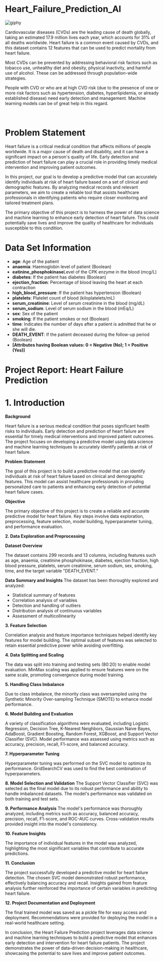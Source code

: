 # Heart_Failure_Prediction_AI
![giphy](https://github.com/Sameer-ansarii/Heart_Failure_Prediction_AI/assets/125865393/4eeadd93-e4c7-4ee7-ae63-10d83507b0ff)

Cardiovascular diseases (CVDs) are the leading cause of death globally, taking an estimated 17.9 million lives each year, which accounts for 31% of all deaths worldwide. Heart failure is a common event caused by CVDs, and this dataset contains 12 features that can be used to predict mortality from heart failure.

Most CVDs can be prevented by addressing behavioral risk factors such as tobacco use, unhealthy diet and obesity, physical inactivity, and harmful use of alcohol. These can be addressed through population-wide strategies.

People with CVD or who are at high CVD risk (due to the presence of one or more risk factors such as hypertension, diabetes, hyperlipidemia, or already established disease) need early detection and management. Machine learning models can be of great help in this regard.

​

# Problem Statement

Heart failure is a critical medical condition that affects millions of people worldwide. It is a major cause of death and disability, and it can have a significant impact on a person's quality of life. Early detection and prediction of heart failure can play a crucial role in providing timely medical intervention and improving patient outcomes.

In this project, our goal is to develop a predictive model that can accurately identify individuals at risk of heart failure based on a set of clinical and demographic features. By analyzing medical records and relevant parameters, we aim to create a reliable tool that assists healthcare professionals in identifying patients who require closer monitoring and tailored treatment plans.

The primary objective of this project is to harness the power of data science and machine learning to enhance early detection of heart failure. This could potentially save lives and improve the quality of healthcare for individuals susceptible to this condition.

# Data Set Information

* **age**:  Age of the patient
​
​
* **anaemia**: Haemoglobin level of patient (Boolean)
​
​
* **eatinine_phosphokinase**Level of the CPK enzyme in the blood (mcg/L)
​
​
* **diabetes**: If the patient has diabetes (Boolean)
​
​
* **ejection_fraction**: Percentage of blood leaving the heart at each contraction
​
​
* **high_blood_pressure**: If the patient has hypertension (Boolean)
​
​
* **platelets**: Platelet count of blood (kiloplatelets/mL)
​
​
* **serum_creatinine**: Level of serum creatinine in the blood (mg/dL)
​
​
* **serum_sodium**: Level of serum sodium in the blood (mEq/L)
​
​
* **sex**: Sex of the patient
​
​
* **smoking**: If the patient smokes or not (Boolean)
​
​
* **time**: Indicates the number of days after a patient is admitted that he or she will die.
​
​
* **DEATH_EVENT**: If the patient deceased during the follow-up period (Boolean)
​
​
* **[Attributes having Boolean values: 0 = Negative (No); 1 = Positive (Yes)]**

# Project Report: Heart Failure Prediction

# 1. Introduction

**Background**

Heart failure is a serious medical condition that poses significant health risks to individuals. Early detection and prediction of heart failure are essential for timely medical interventions and improved patient outcomes. The project focuses on developing a predictive model using data science and machine learning techniques to accurately identify patients at risk of heart failure.

**Problem Statement**

The goal of this project is to build a predictive model that can identify individuals at risk of heart failure based on clinical and demographic features. This model can assist healthcare professionals in providing personalized care to patients and enhancing early detection of potential heart failure cases.

**Objective**

The primary objective of this project is to create a reliable and accurate predictive model for heart failure. Key steps involve data exploration, preprocessing, feature selection, model building, hyperparameter tuning, and performance evaluation.

**2. Data Exploration and Preprocessing**

**Dataset Overview**

The dataset contains 299 records and 13 columns, including features such as age, anaemia, creatinine phosphokinase, diabetes, ejection fraction, high blood pressure, platelets, serum creatinine, serum sodium, sex, smoking, time, and the target variable "DEATH_EVENT."

**Data Summary and Insights**
The dataset has been thoroughly explored and analyzed:

* Statistical summary of features
* Correlation analysis of variables
* Detection and handling of outliers
* Distribution analysis of continuous variables
* Assessment of multicollinearity

**3. Feature Selection**

Correlation analysis and feature importance techniques helped identify key features for model building. The optimal subset of features was selected to retain essential predictive power while avoiding overfitting.

**4. Data Splitting and Scaling**

The data was split into training and testing sets (80:20) to enable model evaluation. MinMax scaling was applied to ensure features were on the same scale, promoting convergence during model training.

**5. Handling Class Imbalance**

Due to class imbalance, the minority class was oversampled using the Synthetic Minority Over-sampling Technique (SMOTE) to enhance model performance.

**6. Model Building and Evaluation**

A variety of classification algorithms were evaluated, including Logistic Regression, Decision Tree, K-Nearest Neighbors, Gaussian Naive Bayes, AdaBoost, Gradient Boosting, Random Forest, XGBoost, and Support Vector Classifier (SVC). Model performance was assessed using metrics such as accuracy, precision, recall, F1-score, and balanced accuracy.

**7. Hyperparameter Tuning**

Hyperparameter tuning was performed on the SVC model to optimize its performance. GridSearchCV was used to find the best combination of hyperparameters.

**8. Model Selection and Validation**
The Support Vector Classifier (SVC) was selected as the final model due to its robust performance and ability to handle imbalanced datasets. The model's performance was validated on both training and test sets.

**9. Performance Analysis**
The model's performance was thoroughly analyzed, including metrics such as accuracy, balanced accuracy, precision, recall, F1-score, and ROC-AUC curves. Cross-validation results provided insight into the model's consistency.

**10. Feature Insights**

The importance of individual features in the model was analyzed, highlighting the most significant variables that contribute to accurate predictions.

**11. Conclusion**

The project successfully developed a predictive model for heart failure detection. The chosen SVC model demonstrated robust performance, effectively balancing accuracy and recall. Insights gained from feature analysis further reinforced the importance of certain variables in predicting heart failure.

**12. Project Documentation and Deployment**

The final trained model was saved as a pickle file for easy access and deployment. Recommendations were provided for deploying the model in a real-world healthcare setting.

In conclusion, the Heart Failure Prediction project leverages data science and machine learning techniques to build a predictive model that enhances early detection and intervention for heart failure patients. The project demonstrates the power of data-driven decision-making in healthcare, showcasing the potential to save lives and improve patient outcomes.




